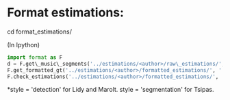 # Format estimations:

cd format\_estimations/

(In Ipython)
```python
import format as F
d = F.get\_music\_segments('../estimations/<author>/raw\_estimations/', style=style*)
F.get_formatted_gt('../estimations/<author>/formatted_estimations/', '../audio/testing_split', d)
F.check_estimations('../estimations/<author>/formatted_estimations/', '../audio/testing_split')
```

\*style = 'detection' for Lidy and Marolt. style = 'segmentation' for Tsipas.
